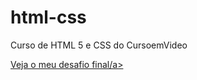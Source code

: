 # html-css
 Curso de HTML 5 e CSS do CursoemVideo


<a href="https://victorlotti.github.io/html-css/desafios/d010/index.html">Veja o meu desafio final/a>